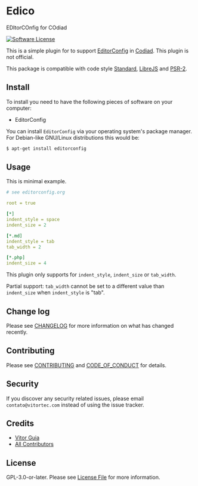 # Edico
EDItorCOnfig for COdiad

[![Software License](https://img.shields.io/github/license/vitorteccom/edico.svg)](LICENSE.md)

This is a simple plugin for to support [EditorConfig](http://editorconfig.org/) in [Codiad](http://codiad.com/). This plugin is not official.

This package is compatible with code style [Standard](https://github.com/standard/standard), [LibreJS](https://www.gnu.org/software/librejs) and [PSR-2](https://github.com/php-fig/fig-standards/blob/master/accepted/PSR-2-coding-style-guide.md).

## Install

To install you need to have the following pieces of software on your computer:

- EditorConfig

You can install ``EditorConfig`` via your operating system's package manager. For Debian-like GNU/Linux distributions this would be:

``` bash
$ apt-get install editorconfig
```

## Usage

This is minimal example.

``` yaml
# see editorconfig.org

root = true

[*]
indent_style = space
indent_size = 2

[*.md]
indent_style = tab
tab_width = 2

[*.php]
indent_size = 4
```

This plugin only supports for ``indent_style``, ``indent_size`` or ``tab_width``.

Partial support: ``tab_width`` cannot be set to a different value than ``indent_size`` when ``indent_style`` is "tab".

## Change log

Please see [CHANGELOG](CHANGELOG.md) for more information on what has changed recently.

## Contributing

Please see [CONTRIBUTING](CONTRIBUTING.md) and [CODE_OF_CONDUCT](CODE_OF_CONDUCT.md) for details.

## Security

If you discover any security related issues, please email ``contato@vitortec.com`` instead of using the issue tracker.

## Credits

- [Vitor Guia](https://github.com/vitoranguia)
- [All Contributors](../../contributors)

## License

GPL-3.0-or-later. Please see [License File](LICENSE.md) for more information.
